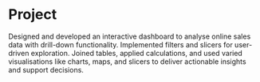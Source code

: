 # Project
Designed and developed an interactive dashboard to analyse online sales data with drill-down functionality. Implemented filters and slicers for user-driven exploration. Joined tables, applied calculations, and used varied visualisations like charts, maps, and slicers to deliver actionable insights and support decisions.
